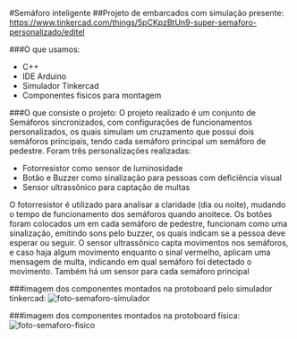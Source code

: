 #Semáforo inteligente
##Projeto de embarcados com simulação presente: https://www.tinkercad.com/things/5pCKpzBtUn9-super-semaforo-personalizado/editel

###O que usamos:
- C++
- IDE Arduino
- Simulador Tinkercad
- Componentes físicos para montagem

###O que consiste o projeto:
O projeto realizado é um conjunto de Semáforos sincronizados, com configurações de funcionamentos personalizados, os quais simulam um cruzamento que possui dois semáforos principais, tendo cada semáforo principal um semáforo de pedestre.
Foram três personalizações realizadas:
- Fotorresistor como sensor de luminosidade
- Botão e Buzzer como sinalização para pessoas com deficiência visual
- Sensor ultrassônico para captação de multas

O fotorresistor é utilizado para analisar a claridade (dia ou noite), mudando o tempo de funcionamento dos semáforos quando anoitece.
Os botões foram colocados um em cada semáforo de pedestre, funcionam como uma sinalização, emitindo sons pelo buzzer, os quais indicam se a pessoa deve esperar ou seguir.
O sensor ultrassônico capta movimentos nos semáforos, e caso haja algum movimento enquanto o sinal vermelho, aplicam uma mensagem de multa, indicando em qual semáforo foi detectado o movimento. Também há um sensor para cada semáforo principal

###imagem dos componentes montados na protoboard pelo simulador tinkercad:
![foto-semaforo-simulador](https://github.com/Anabizo/super-semaforo/assets/107151980/caf0120e-1052-4258-9cdc-045ea9496d46)

###imagem dos componentes montados na protoboard física:
![foto-semaforo-fisico](https://github.com/Anabizo/super-semaforo/assets/107151980/4db2c53e-fe95-42c4-9ae3-f0724ba0de59)



